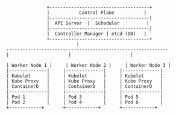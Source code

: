                    +-------------------------------------+
                   |           Control Plane           |
                   |-------------------------------------|
                   |  API Server  |  Scheduler          |
                   |-------------------------------------|
                   |  Controller Manager | etcd (DB)   |
                   +-------------------------------------+
                              |            
    ------------------------------------------------------------
    |                      |                      |
``` +------------+       +------------+       +------------+
| Worker Node 1 |     | Worker Node 2 |     | Worker Node 3 |
|--------------|     |--------------|     |--------------|
| Kubelet      |     | Kubelet      |     | Kubelet      |
| Kube Proxy   |     | Kube Proxy   |     | Kube Proxy   |
| ContainerD   |     | ContainerD   |     | ContainerD   |
|--------------|     |--------------|     |--------------|
| Pod 1        |     | Pod 3        |     | Pod 5        |
| Pod 2        |     | Pod 4        |     | Pod 6        |
+------------+       +------------+       +------------+

